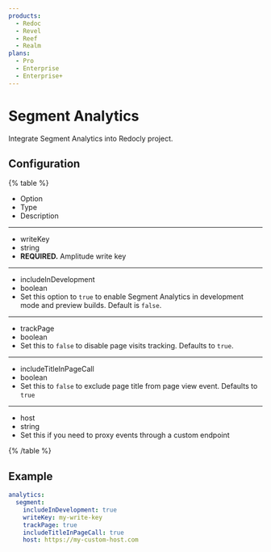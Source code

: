 ```yaml
---
products:
  - Redoc
  - Revel
  - Reef
  - Realm
plans:
  - Pro
  - Enterprise
  - Enterprise+
---
```

# Segment Analytics

Integrate Segment Analytics into Redocly project.

## Configuration

{% table %}

- Option
- Type
- Description

---

- writeKey
- string
- **REQUIRED.** Amplitude write key

---

- includeInDevelopment
- boolean
- Set this option to `true` to enable Segment Analytics in development mode and preview builds.
  Default is `false`.

---

- trackPage
- boolean
- Set this to `false` to disable page visits tracking.
  Defaults to `true`.

---

- includeTitleInPageCall
- boolean
- Set this to `false` to exclude page title from page view event. Defaults to `true`

---

- host
- string
- Set this if you need to proxy events through a custom endpoint

{% /table %}

## Example

```yaml
analytics:
  segment:
    includeInDevelopment: true
    writeKey: my-write-key
    trackPage: true
    includeTitleInPageCall: true
    host: https://my-custom-host.com
```
